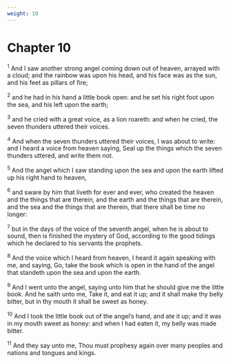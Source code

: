 ```yaml
---
weight: 10
---
```


# Chapter 10

<sup>1</sup> And I saw another strong angel coming down out of heaven, arrayed with a cloud; and the rainbow was upon his head, and his face was as the sun, and his feet as pillars of fire; 

<sup>2</sup> and he had in his hand a little book open: and he set his right foot upon the sea, and his left upon the earth; 

<sup>3</sup> and he cried with a great voice, as a lion roareth: and when he cried, the seven thunders uttered their voices. 

<sup>4</sup> And when the seven thunders uttered their voices, I was about to write: and I heard a voice from heaven saying, Seal up the things which the seven thunders uttered, and write them not. 

<sup>5</sup> And the angel which I saw standing upon the sea and upon the earth lifted up his right hand to heaven, 

<sup>6</sup> and sware by him that liveth for ever and ever, who created the heaven and the things that are therein, and the earth and the things that are therein, and the sea and the things that are therein, that there shall be time no longer: 

<sup>7</sup> but in the days of the voice of the seventh angel, when he is about to sound, then is finished the mystery of God, according to the good tidings which he declared to his servants the prophets. 

<sup>8</sup> And the voice which I heard from heaven, I heard it again speaking with me, and saying, Go, take the book which is open in the hand of the angel that standeth upon the sea and upon the earth. 

<sup>9</sup> And I went unto the angel, saying unto him that he should give me the little book. And he saith unto me, Take it, and eat it up; and it shall make thy belly bitter, but in thy mouth it shall be sweet as honey. 

<sup>10</sup> And I took the little book out of the angel’s hand, and ate it up; and it was in my mouth sweet as honey: and when I had eaten it, my belly was made bitter. 

<sup>11</sup> And they say unto me, Thou must prophesy again over many peoples and nations and tongues and kings. 


